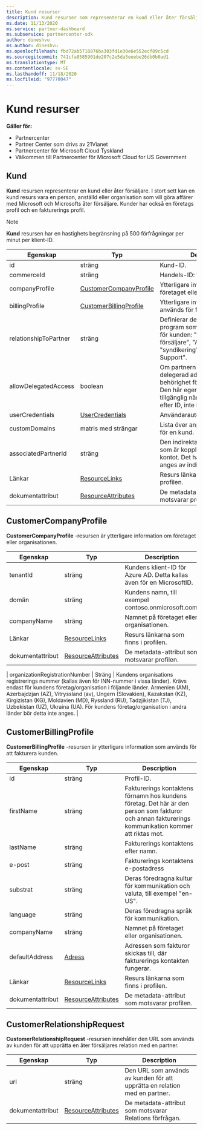 ```yaml
---
title: Kund resurser
description: Kund resurser som representerar en kund eller åter försäljare.
ms.date: 11/13/2020
ms.service: partner-dashboard
ms.subservice: partnercenter-sdk
author: dineshvu
ms.author: dineshvu
ms.openlocfilehash: fbd72ab5710876ba303fd1e30e6e552ecf89c5cd
ms.sourcegitcommit: 741cfa8585901de207c2e5da5eeebe26db0b0ad1
ms.translationtype: MT
ms.contentlocale: sv-SE
ms.lasthandoff: 11/18/2020
ms.locfileid: "97770047"
---
```

# <a name="customer-resources"></a>Kund resurser

**Gäller för:**

- Partnercenter
- Partner Center som drivs av 21Vianet
- Partnercenter för Microsoft Cloud Tyskland
- Välkommen till Partnercenter för Microsoft Cloud for US Government

## <a name="customer"></a>Kund

**Kund** resursen representerar en kund eller åter försäljare. I stort sett kan en kund resurs vara en person, anställd eller organisation som vill göra affärer med Microsoft och Microsofts åter försäljare. Kunder har också en företags profil och en fakturerings profil.

>[!NOTE]
>**Kund** resursen har en hastighets begränsning på 500 förfrågningar per minut per klient-ID.

| Egenskap              | Typ                                                             | Description                                                                                                                                  |
|-----------------------|------------------------------------------------------------------|----------------------------------------------------------------------------------------------------------------------------------------------|
| id                    | sträng                                                           | Kund-ID.                                                                                                                             |
| commerceId            | sträng                                                           | Handels-ID: t.                                                                                                                             |
| companyProfile        | [CustomerCompanyProfile](#customercompanyprofile)                | Ytterligare information om företaget eller organisationen.                                                                                    |
| billingProfile        | [CustomerBillingProfile](#customerbillingprofile)                | Ytterligare information som används för fakturering.                                                                                                     |
| relationshipToPartner | sträng                                                           | Definierar det licensierings program som partnern använder för kunden: "ingen", "åter försäljare", "Advisor", "syndikering" eller "Microsoft \_ Support". |
| allowDelegatedAccess  | boolean                                                          | Om partnern har beviljats delegerad administratörs behörighet för den här kunden. Den här egenskapen är endast tillgänglig när du hämtar en kund efter ID, inte i listan.                                                         |
| userCredentials       | [UserCredentials](user-resources.md#usercredentials) | Användarautentiseringsuppgifter.                                                                                                                        |
| customDomains         | matris med strängar                                                 | Lista över anpassade domäner för en kund.                                                                                                        |
| associatedPartnerId   | sträng                                                           | Den indirekta åter försäljaren som är kopplad till det här kund kontot. Det här värdet kan bara anges av indirekta CSP-partner.                              |
| Länkar                 | [ResourceLinks](utility-resources.md#resourcelinks)             | Resurs länkarna som finns i profilen.                                                                                             |
| dokumentattribut            | [ResourceAttributes](utility-resources.md#resourceattributes)   | De metadata-attribut som motsvarar profilen.                                                                                        |

## <a name="customercompanyprofile"></a>CustomerCompanyProfile

**CustomerCompanyProfile** -resursen är ytterligare information om företaget eller organisationen.

| Egenskap    | Typ                                                           | Description                                                                       |
|-------------|----------------------------------------------------------------|-----------------------------------------------------------------------------------|
| tenantId    | sträng                                                         | Kundens klient-ID för Azure AD. Detta kallas även för en MicrosoftID. |
| domän      | sträng                                                         | Kundens namn, till exempel contoso.onmicrosoft.com.                             |
| companyName | sträng                                                         | Namnet på företaget eller organisationen.                                          |
| Länkar       | [ResourceLinks](utility-resources.md#resourcelinks)           | Resurs länkarna som finns i profilen.                                  |
| dokumentattribut  | [ResourceAttributes](utility-resources.md#resourceattributes) | De metadata-attribut som motsvarar profilen.                             |

| organizationRegistrationNumber | Sträng | Kundens organisations registrerings nummer (kallas även för INN-nummer i vissa länder). Krävs endast för kundens företag/organisation i följande länder. Armenien (AM), Azerbajdzjan (AZ), Vitryssland (av), Ungern (Slovakien), Kazakstan (KZ), Kirgizistan (KG), Moldavien (MD), Ryssland (RU), Tadzjikistan (TJ), Uzbekistan (UZ), Ukraina (UA). För kundens företag/organisation i andra länder bör detta inte anges. |


## <a name="customerbillingprofile"></a>CustomerBillingProfile

**CustomerBillingProfile** -resursen är ytterligare information som används för att fakturera kunden.

| Egenskap       | Typ                                                           | Description                                                                                                                                            |
|----------------|----------------------------------------------------------------|--------------------------------------------------------------------------------------------------------------------------------------------------------|
| id             | sträng                                                         | Profil-ID.                                                                                                                                |
| firstName      | sträng                                                         | Fakturerings kontaktens förnamn hos kundens företag. Det här är den person som fakturor och annan fakturerings kommunikation kommer att riktas mot. |
| lastName       | sträng                                                         | Fakturerings kontaktens efter namn.                                                                                                                  |
| e-post          | sträng                                                         | Fakturerings kontaktens e-postadress                                                                                                                    |
| substrat        | sträng                                                         | Deras föredragna kultur för kommunikation och valuta, till exempel "en-US".                                                                               |
| language       | sträng                                                         | Deras föredragna språk för kommunikation.                                                                                                            |
| companyName    | sträng                                                         | Namnet på företaget eller organisationen.                                                                                                               |
| defaultAddress | [Adress](utility-resources.md#address)                       | Adressen som fakturor skickas till, där fakturerings kontakten fungerar.                                                                                   |
| Länkar          | [ResourceLinks](utility-resources.md#resourcelinks)           | Resurs länkarna som finns i profilen.                                                                                                       |
| dokumentattribut     | [ResourceAttributes](utility-resources.md#resourceattributes) | De metadata-attribut som motsvarar profilen.                                                                                                  |

## <a name="customerrelationshiprequest"></a>CustomerRelationshipRequest

**CustomerRelationshipRequest** -resursen innehåller den URL som används av kunden för att upprätta en åter försäljares relation med en partner.

| Egenskap   | Typ                                                           | Description                                                              |
|------------|----------------------------------------------------------------|--------------------------------------------------------------------------|
| url        | sträng                                                         | Den URL som används av kunden för att upprätta en relation med en partner. |
| dokumentattribut | [ResourceAttributes](utility-resources.md#resourceattributes) | De metadata-attribut som motsvarar Relations förfrågan.       |